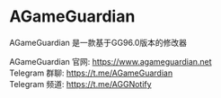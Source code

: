 # AGameGuardian

AGameGuardian 是一款基于GG96.0版本的修改器

AGameGuardian 官网: https://www.agameguardian.net  
Telegram 群聊: https://t.me/AGameGuardian  
Telegram 频道: https://t.me/AGGNotify  
